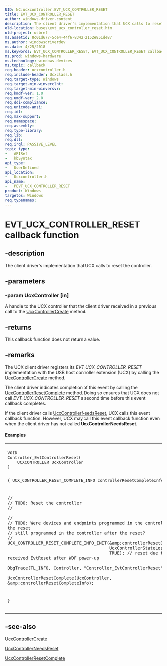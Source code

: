 ```yaml
---
UID: NC:ucxcontroller.EVT_UCX_CONTROLLER_RESET
title: EVT_UCX_CONTROLLER_RESET
author: windows-driver-content
description: The client driver's implementation that UCX calls to reset the controller.
old-location: buses\evt_ucx_controller_reset.htm
old-project: usbref
ms.assetid: 8c01d677-5ce4-44f6-8342-2152e851de87
ms.author: windowsdriverdev
ms.date: 4/25/2018
ms.keywords: EVT_UCX_CONTROLLER_RESET, EVT_UCX_CONTROLLER_RESET callback, EvtUcxControllerReset, EvtUcxControllerReset callback function [Buses], PEVT_UCX_CONTROLLER_RESET, PEVT_UCX_CONTROLLER_RESET callback function pointer [Buses], buses.evt_ucx_controller_reset, ucxcontroller/EvtUcxControllerReset
ms.prod: windows-hardware
ms.technology: windows-devices
ms.topic: callback
req.header: ucxcontroller.h
req.include-header: Ucxclass.h
req.target-type: Windows
req.target-min-winverclnt: 
req.target-min-winversvr: 
req.kmdf-ver: 1.0
req.umdf-ver: 2.0
req.ddi-compliance: 
req.unicode-ansi: 
req.idl: 
req.max-support: 
req.namespace: 
req.assembly: 
req.type-library: 
req.lib: 
req.dll: 
req.irql: PASSIVE_LEVEL
topic_type:
-	APIRef
-	kbSyntax
api_type:
-	UserDefined
api_location:
-	Ucxcontroller.h
api_name:
-	PEVT_UCX_CONTROLLER_RESET
product: Windows
targetos: Windows
req.typenames: 
---
```


# EVT_UCX_CONTROLLER_RESET callback function


## -description


The client driver's implementation that UCX calls to reset the controller.


## -parameters




### -param UcxController [in]

 A handle to the UCX controller that the client driver received in a previous call to  the <a href="https://msdn.microsoft.com/library/windows/hardware/mt188033">UcxControllerCreate</a> method.


## -returns



This callback function does not return a value.




## -remarks



The UCX client driver registers its <i>EVT_UCX_CONTROLLER_RESET</i> implementation with the USB host controller extension (UCX) by calling the <a href="https://msdn.microsoft.com/library/windows/hardware/mt188033">UcxControllerCreate</a> method.

The client driver indicates completion of this event by calling the <a href="https://msdn.microsoft.com/library/windows/hardware/mt188035">UcxControllerResetComplete</a> method. Doing so ensures that UCX does not call <i>EVT_UCX_CONTROLLER_RESET</i> a second time before this event callback completes.

If the client driver calls <a href="https://msdn.microsoft.com/library/windows/hardware/mt188034">UcxControllerNeedsReset</a>, UCX calls this event callback function.  However, UCX may call this event callback function even when the client driver has not called <b>UcxControllerNeedsReset</b>. 


#### Examples

<div class="code"><span codelanguage=""><table>
<tr>
<th></th>
</tr>
<tr>
<td>
<pre>VOID
Controller_EvtControllerReset(
    UCXCONTROLLER UcxController
)

{
    UCX_CONTROLLER_RESET_COMPLETE_INFO controllerResetCompleteInfo;

    //
    // TODO: Reset the controller
    //

    //
    // TODO: Were devices and endpoints programmed in the controller before the reset
    // still programmed in the controller after the reset?
    //
    UCX_CONTROLLER_RESET_COMPLETE_INFO_INIT(&amp;controllerResetCompleteInfo,
                                            UcxControllerStateLost,
                                            TRUE); // reset due to UCX, received EvtReset after WDF power-up

    DbgTrace(TL_INFO, Controller, "Controller_EvtControllerReset");

    UcxControllerResetComplete(UcxController, &amp;controllerResetCompleteInfo);
}</pre>
</td>
</tr>
</table></span></div>



## -see-also




<a href="https://msdn.microsoft.com/library/windows/hardware/mt188033">UcxControllerCreate</a>



<a href="https://msdn.microsoft.com/library/windows/hardware/mt188034">UcxControllerNeedsReset</a>



<a href="https://msdn.microsoft.com/library/windows/hardware/mt188035">UcxControllerResetComplete</a>
 

 

